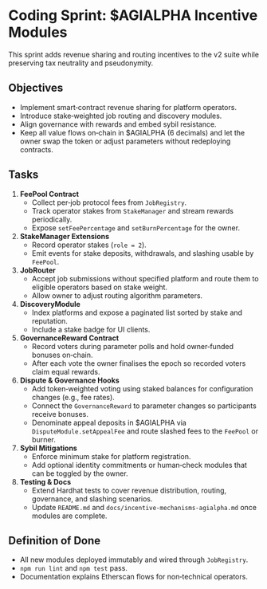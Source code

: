 # Coding Sprint: $AGIALPHA Incentive Modules

This sprint adds revenue sharing and routing incentives to the v2 suite while preserving tax neutrality and pseudonymity.

## Objectives
- Implement smart‑contract revenue sharing for platform operators.
- Introduce stake‑weighted job routing and discovery modules.
- Align governance with rewards and embed sybil resistance.
- Keep all value flows on‑chain in $AGIALPHA (6 decimals) and let the owner swap
  the token or adjust parameters without redeploying contracts.

## Tasks
1. **FeePool Contract**
   - Collect per‑job protocol fees from `JobRegistry`.
   - Track operator stakes from `StakeManager` and stream rewards periodically.
   - Expose `setFeePercentage` and `setBurnPercentage` for the owner.
2. **StakeManager Extensions**
   - Record operator stakes (`role = 2`).
   - Emit events for stake deposits, withdrawals, and slashing usable by `FeePool`.
3. **JobRouter**
   - Accept job submissions without specified platform and route them to eligible operators based on stake weight.
   - Allow owner to adjust routing algorithm parameters.
4. **DiscoveryModule**
   - Index platforms and expose a paginated list sorted by stake and reputation.
   - Include a stake badge for UI clients.
5. **GovernanceReward Contract**
   - Record voters during parameter polls and hold owner‑funded bonuses on‑chain.
   - After each vote the owner finalises the epoch so recorded voters claim equal rewards.
6. **Dispute & Governance Hooks**
   - Add token‑weighted voting using staked balances for configuration changes (e.g., fee rates).
   - Connect the `GovernanceReward` to parameter changes so participants receive bonuses.
   - Denominate appeal deposits in $AGIALPHA via `DisputeModule.setAppealFee` and route slashed fees to the `FeePool` or burner.
7. **Sybil Mitigations**
   - Enforce minimum stake for platform registration.
   - Add optional identity commitments or human‑check modules that can be toggled by the owner.
8. **Testing & Docs**
   - Extend Hardhat tests to cover revenue distribution, routing, governance, and slashing scenarios.
   - Update `README.md` and `docs/incentive-mechanisms-agialpha.md` once modules are complete.

## Definition of Done
- All new modules deployed immutably and wired through `JobRegistry`.
- `npm run lint` and `npm test` pass.
- Documentation explains Etherscan flows for non‑technical operators.
